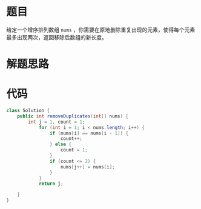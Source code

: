 # 题目

给定一个增序排列数组 `nums` ，你需要在原地删除重复出现的元素，使得每个元素最多出现两次，返回移除后数组的新长度。

# 解题思路

# 代码

```java
class Solution {
    public int removeDuplicates(int[] nums) {
        int j = 1, count = 1;
            for (int i = 1; i < nums.length; i++) {
                if (nums[i] == nums[i - 1]) {
                    count++;
                } else {
                    count = 1;
                }
                if (count <= 2) {
                    nums[j++] = nums[i];
                }
            }
            return j;

    }
}
```

